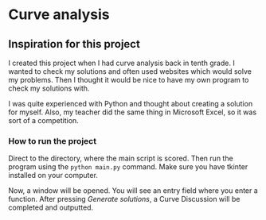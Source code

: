 # Curve analysis

## Inspiration for this project

I created this project when I had curve analysis back in tenth grade. I wanted to check my solutions and often used websites which would solve my problems. Then I thought it would be nice to have my own program to check my solutions with.

I was quite experienced with Python and thought about creating a solution for myself. Also, my teacher did the same thing in Microsoft Excel, so it was sort of a competition.

### How to run the project

Direct to the directory, where the main script is scored. Then run the program using the `python main.py` command. Make sure you have tkinter installed on your computer.

Now, a window will be opened. You will see an entry field where you enter a function. After pressing *Generate solutions*, a Curve Discussion will be completed and outputted.
